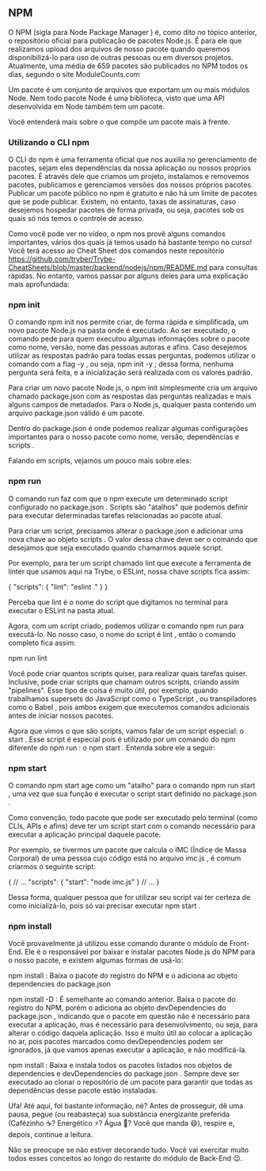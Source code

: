 ## NPM

O NPM (sigla para Node Package Manager ) é, como dito no tópico anterior, o repositório oficial para publicação de pacotes Node.js. É para ele que realizamos upload dos arquivos de nosso pacote quando queremos disponibilizá-lo para uso de outras pessoas ou em diversos projetos. Atualmente, uma média de 659 pacotes são publicados no NPM todos os dias, segundo o site ModuleCounts.com

Um pacote é um conjunto de arquivos que exportam um ou mais módulos Node. Nem todo pacote Node é uma biblioteca, visto que uma API desenvolvida em Node também tem um pacote.

Você entenderá mais sobre o que compõe um pacote mais à frente.

### Utilizando o CLI npm

O CLI do npm é uma ferramenta oficial que nos auxilia no gerenciamento de pacotes, sejam eles dependências da nossa aplicação ou nossos próprios pacotes. É através dele que criamos um projeto, instalamos e removemos pacotes, publicamos e gerenciamos versões dos nossos próprios pacotes. Publicar um pacote público no npm é gratuito e não há um limite de pacotes que se pode publicar. Existem, no entanto, taxas de assinaturas, caso desejemos hospedar pacotes de forma privada, ou seja, pacotes sob os quais só nós temos o controle de acesso.

Como você pode ver no vídeo, o npm nos provê alguns comandos importantes, vários dos quais já temos usado há bastante tempo no curso! Você terá acesso ao Cheat Sheet dos comandos neste repositório https://github.com/tryber/Trybe-CheatSheets/blob/master/backend/nodejs/npm/README.md para consultas rápidas. No entanto, vamos passar por alguns deles para uma explicação mais aprofundada:

### npm init

O comando npm init nos permite criar, de forma rápida e simplificada, um novo pacote Node.js na pasta onde é executado.
Ao ser executado, o comando pede para quem executou algumas informações sobre o pacote como nome, versão, nome das pessoas autoras e afins. Caso desejemos utilizar as respostas padrão para todas essas perguntas, podemos utilizar o comando com a flag -y , ou seja, npm init -y ; dessa forma, nenhuma pergunta será feita, e a inicialização será realizada com os valores padrão.

Para criar um novo pacote Node.js, o npm init simplesmente cria um arquivo chamado package.json com as respostas das perguntas realizadas e mais alguns campos de metadados. Para o Node.js, qualquer pasta contendo um arquivo package.json válido é um pacote.

Dentro do package.json é onde podemos realizar algumas configurações importantes para o nosso pacote como nome, versão, dependências e scripts .

Falando em scripts, vejamos um pouco mais sobre eles:

### npm run

O comando run faz com que o npm execute um determinado script configurado no package.json . Scripts são "atalhos" que podemos definir para executar determinadas tarefas relacionadas ao pacote atual.

Para criar um script, precisamos alterar o package.json e adicionar uma nova chave ao objeto scripts . O valor dessa chave deve ser o comando que desejamos que seja executado quando chamarmos aquele script.

Por exemplo, para ter um script chamado lint que execute a ferramenta de linter que usamos aqui na Trybe, o ESLint, nossa chave scripts fica assim:

{
  "scripts": {
    "lint": "eslint ."
  }
}

Perceba que lint é o nome do script que digitamos no terminal para executar o ESLint na pasta atual.

Agora, com um script criado, podemos utilizar o comando npm run <nome do script> para executá-lo. No nosso caso, o nome do script é lint , então o comando completo fica assim:

npm run lint

Você pode criar quantos scripts quiser, para realizar quais tarefas quiser. Inclusive, pode criar scripts que chamam outros scripts, criando assim "pipelines". Esse tipo de coisa é muito útil, por exemplo, quando trabalhamos supersets do JavaScript como o TypeScript , ou transpiladores como o Babel , pois ambos exigem que executemos comandos adicionais antes de iniciar nossos pacotes.

Agora que vimos o que são scripts, vamos falar de um script especial: o start . Esse script é especial pois é utilizado por um comando do npm diferente do npm run : o npm start . Entenda sobre ele a seguir:

### npm start

O comando npm start age como um "atalho" para o comando npm run start , uma vez que sua função é executar o script start definido no package.json .

Como convenção, todo pacote que pode ser executado pelo terminal (como CLIs, APIs e afins) deve ter um script start com o comando necessário para executar a aplicação principal daquele pacote.

Por exemplo, se tivermos um pacote que calcula o IMC (Índice de Massa Corporal) de uma pessoa cujo código está no arquivo imc.js , é comum criarmos o seguinte script:

{
  // ...
  "scripts": {
    "start": "node imc.js"
  }
  // ...
}

Dessa forma, qualquer pessoa que for utilizar seu script vai ter certeza de como inicializá-lo, pois só vai precisar executar npm start .

### npm install

Você provavelmente já utilizou esse comando durante o módulo de Front-End. Ele é o responsável por baixar e instalar pacotes Node.js do NPM para o nosso pacote, e existem algumas formas de usá-lo:

npm install <nome do pacote> : Baixa o pacote do registro do NPM e o adiciona ao objeto dependencies do package.json

npm install -D <nome do pacote> : É semelhante ao comando anterior. Baixa o pacote do registro do NPM, porém o adiciona ao objeto devDependencies do package.json , indicando que o pacote em questão não é necessário para executar a aplicação, mas é necessário para desenvolvimento, ou seja, para alterar o código daquela aplicação. Isso é muito útil ao colocar a aplicação no ar, pois pacotes marcados como devDependencies podem ser ignorados, já que vamos apenas executar a aplicação, e não modificá-la.

npm install : Baixa e instala todos os pacotes listados nos objetos de dependencies e devDependencies do package.json . Sempre deve ser executado ao clonar o repositório de um pacote para garantir que todas as dependências desse pacote estão instaladas.


Ufa! Até aqui, foi bastante informação, né? Antes de prosseguir, dê uma pausa, pegue (ou reabasteça) sua substância energizante preferida (Cafézinho ☕? Energético ⚡? Água 🥤? Você que manda 😄), respire e, depois, continue a leitura.

Não se preocupe se não estiver decorando tudo. Você vai exercitar muito todos esses conceitos ao longo do restante do módulo de Back-End 😉.
